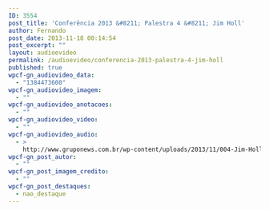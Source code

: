```yaml
---
ID: 3554
post_title: 'Conferência 2013 &#8211; Palestra 4 &#8211; Jim Holl'
author: Fernando
post_date: 2013-11-18 00:14:54
post_excerpt: ""
layout: audioevideo
permalink: /audioevideo/conferencia-2013-palestra-4-jim-holl
published: true
wpcf-gn_audiovideo_data:
  - "1384473600"
wpcf-gn_audiovideo_imagem:
  - ""
wpcf-gn_audiovideo_anotacoes:
  - ""
wpcf-gn_audiovideo_video:
  - ""
wpcf-gn_audiovideo_audio:
  - >
    http://www.gruponews.com.br/wp-content/uploads/2013/11/004-Jim-Holl.mp3
wpcf-gn_post_autor:
  - ""
wpcf-gn_post_imagem_credito:
  - ""
wpcf-gn_post_destaques:
  - nao_destaque
---
```

